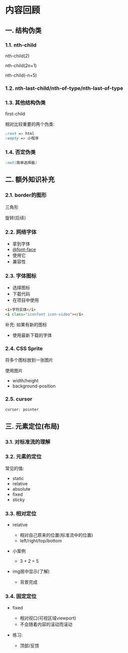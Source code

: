 # 内容回顾

## 一. 结构伪类

### 1.1. nth-child

nth-child(2)

nth-child(2n+1)

nth-child(-n+5)

### 1.2. nth-last-child/nth-of-type/nth-last-of-type

### 1.3. 其他结构伪类

first-child

相对比较重要的两个伪类:

```css
:root => html
:empty => 小程序
```

### 1.4. 否定伪类

```css
:not(简单选择器)
```

## 二. 额外知识补充

### 2.1. border的图形

三角形

旋转(后续)

### 2.2. 网络字体

- 拿到字体
- [@font-face ](/font-face ) 
- 使用它
- 兼容性

### 2.3. 字体图标

- 选择图标
- 下载代码
- 在项目中使用

```html
<i>字符实体</i>
<i class="iconfont icon-video"></i>
```

补充: 如果有新的图标

- 使用最新下载的字体

### 2.4. CSS Sprite

将多个图标放到一张图片

使用图片

- width/height
- background-position

### 2.5. cursor

```css
cursor: pointer
```

## 三. 元素定位(布局)

### 3.1. 对标准流的理解

### 3.2. 元素的定位

常见的值:

- static
- relative
- absolute
- fixed
- sticky

### 3.3. 相对定位

- relative

   - 相对自己原来的位置(标准流中的位置)
   - left/right/top/bottom
- 小案例

   - 3 + 2 = 5
- img居中显示(了解)

   - 背景完成

### 3.4. 固定定位

- fixed

   - 相对视口(可视区域viewport)
   - 不会随着内容的滚动而滚动
- 练习:

   - 顶部/反馈
